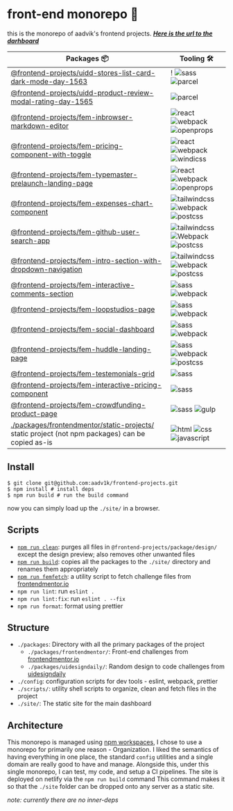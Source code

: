 # front-end monorepo 🗿

this is the monorepo of aadvik's frontend projects. **_[Here is the url to the darhboard](https://aadv1k-frontend.netlify.app)_**

| Packages 📦                                                                                                                                   | Tooling 🛠️                           |
| --------------------------------------------------------------------------------------------------------------------------------------------- | ------------------------------------ |
| [@frontend-projects/uidd-stores-list-card-dark-mode-day-1563](./packages/uidesigndaily/uidd-stores-list-card-dark-mode-day-1563)              | ! ![sass] ![parcel]                  |
| [@frontend-projects/uidd-product-review-modal-rating-day-1565](./packages/uidesigndaily/uidd-product-review-modal-rating-day-1565)            | ![parcel]                            |
| [@frontend-projects/fem-inbrowser-markdown-editor](./packages/frontendmentor/fem-inbrowser-markdown-editor)                                   | ![react] ![webpack] ![openprops]     |
| [@frontend-projects/fem-pricing-component-with-toggle](./packages/frontendmentor/fem-pricing-component-with-toggle/)                          | ![react] ![webpack] ![windicss]      |
| [@frontend-projects/fem-typemaster-prelaunch-landing-page](./packages/frontendmentor/fem-typemaster-prelaunch-landing-page/)                  | ![react] ![webpack] ![openprops]     |
| [@frontend-projects/fem-expenses-chart-component](./packages/frontendmentor/fem-expenses-chart-component/)                                    | ![tailwindcss] ![webpack] ![postcss] |
| [@frontend-projects/fem-github-user-search-app](./packages/frontendmentor/fem-github-user-search-app/)                                        | ![tailwindcss] ![Webpack] ![postcss] |
| [@frontend-projects/fem-intro-section-with-dropdown-navigation](./packages/frontendmentor/fem-intro-section-with-dropdown-navigation/)        | ![tailwindcss] ![webpack] ![postcss] |
| [@frontend-projects/fem-interactive-comments-section](./packages/frontendmentor/fem-interactive-comments-section/)                            | ![sass] ![webpack]                   |
| [@frontend-projects/fem-loopstudios-page](./packages/frontendmentor/fem-loopstudios-page/)                                                    | ![sass] ![webpack]                   |
| [@frontend-projects/fem-social-dashboard](./packages/frontendmentor/fem-social-dashboard/)                                                    | ![sass] ![webpack]                   |
| [@frontend-projects/fem-huddle-landing-page](./packages/frontendmentor/fem-huddle-landing-page/)                                              | ![sass] ![webpack] ![postcss]        |
| [@frontend-projects/fem-testemonials-grid](./packages/frontendmentor/fem-testemonials-grid/)                                                  | ![sass]                              |
| [@frontend-projects/fem-interactive-pricing-component](./packages/frontendmentor/fem-interactive-pricing-component/)                          | ![sass]                              |
| [@frontend-projects/fem-crowdfunding-product-page](./packages/frontendmentor/fem-crowdfunding-product-page/)                                  | ![sass] ![gulp]                      |
| [./packages/frontendmentor/static-projects/](./packages/frontendmentor/static-projects) static project (not npm packages) can be copied as-is | ![html] ![css] ![javascript]         |

## Install

```shell
$ git clone git@github.com:aadv1k/frontend-projects.git
$ npm install # install deps
$ npm run build # run the build command
```

now you can simply load up the `./site/` in a browser.

## Scripts

- [`npm run clean`](./scripts/cleanUp.sh): purges all files in `@frontend-projects/package/design/` except the design preview; also removes other unwanted files
- [`npm run build`](./scripts/deploy.sh): copies all the packages to the `./site/` directory and renames them appropriately
- [`npm run femfetch`](./scripts/femfetch.sh): a utility script to fetch challenge files from [frontendmentor.io](https://frontendmentor.io)
- `npm run lint`: run `eslint .`
- `npm run lint:fix`: run `eslint . --fix`
- `npm run format`: format using prettier

## Structure

- `./packages`: Directory with all the primary packages of the project
  - `./packages/frontendmentor/`: Front-end challenges from [frontendmentor.io](https://frontendmentor.io)
  - `./packages/uidesigndaily/`: Random design to code challenges from [uidesigndaily](https://uidesigndaily.com/)
- `./config`: configuration scripts for dev tools - eslint, webpack, prettier
- `./scripts/`: utility shell scripts to organize, clean and fetch files in the project
- `./site/`: The static site for the main dashboard

## Architecture

This monorepo is managed using [npm
workspaces](https://docs.npmjs.com/cli/v7/using-npm/workspaces), I chose to use
a monorepo for primarily one reason - Organization. I liked the semantics of
having everything in one place, the standard `config` utilities and a single
domain are really good to have and manage. Alongside this, under this single
monorepo, I can test, my code, and setup a CI pipelines. The site is deployed
on netlify via the `npm run build` command This command makes it so that the
`./site` folder can be dropped onto any server as a static site.

_note: currently there are no inner-deps_

[react]: https://img.shields.io/badge/-React-282c34?logo=React&logoColor=61dafb&style=classic
[tailwindcss]: https://img.shields.io/badge/-Tailwindcss-282c34?logo=tailwind-css&logocolor=white&style=classic
[sass]: https://img.shields.io/badge/-Sass-282c34?logo=sass&logocolor=white&style=classic
[webpack]: https://img.shields.io/badge/-Webpack-282c34?logo=webpack&logocolor=white&style=classic
[parcel]: https://img.shields.io/badge/-📦%20Parcel-282c34?logo=parcel&logocolor=white&style=classic
[gulp]: https://img.shields.io/badge/-Gulp-282c34?logo=gulp&logocolor=white&style=classic
[postcss]: https://img.shields.io/badge/-PostCSS-282c34?logo=postCSS&logocolor=white&style=classic
[openprops]: https://img.shields.io/badge/-🅿%20OpenProps-282c34?logo=&logocolor=white&style=classic
[windicss]: https://img.shields.io/badge/-WindiCSS-282c34?logo=windicss&logocolor=white&style=classic
[javascript]: https://img.shields.io/badge/-JavaScript-282c34?logo=javascript&logocolor=white&style=classic
[css]: https://img.shields.io/badge/-CSS-282c34?logo=CSS&logocolor=white&style=classic
[html]: https://img.shields.io/badge/-HTML-282c34?logo=html&logocolor=white&style=classic
